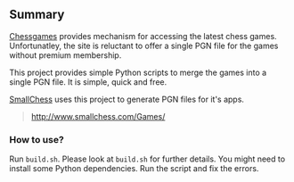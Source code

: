 ## Summary

[Chessgames](http://www.chessgames.com) provides mechanism for accessing the latest chess games. Unfortunatley, the site is reluctant to offer a single PGN file for the games without premium membership.

This project provides simple Python scripts to merge the games into a single PGN file. It is simple, quick and free.

[SmallChess](http://www.smallchess.com) uses this project to generate PGN files for it's apps.

> http://www.smallchess.com/Games/

### How to use?

Run `build.sh`. Please look at `build.sh` for further details. You might need to install some Python dependencies. Run the script and fix the errors.
